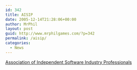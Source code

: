 ```yaml
---
id: 342
title: AISIP
date: 2005-12-14T21:28:06+00:00
author: MrPhil
layout: post
guid: http://www.mrphilgames.com/?p=342
permalink: /aisip/
categories:
  - News
---
```

[Association of Independent Software Industry Professionals](http://www.aisip.com/)